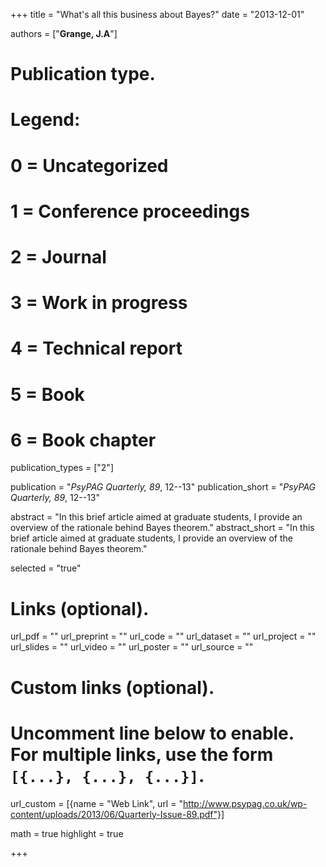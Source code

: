 +++
title = "What's all this business about Bayes?"
date = "2013-12-01"

authors = ["**Grange, J.A**"]

# Publication type.
# Legend:
# 0 = Uncategorized
# 1 = Conference proceedings
# 2 = Journal
# 3 = Work in progress
# 4 = Technical report
# 5 = Book
# 6 = Book chapter
publication_types = ["2"]

publication = "*PsyPAG Quarterly, 89*, 12--13"
publication_short = "*PsyPAG Quarterly, 89*, 12--13"

abstract = "In this brief article aimed at graduate students, I provide an overview of the rationale behind Bayes theorem."
abstract_short = "In this brief article aimed at graduate students, I provide an overview of the rationale behind Bayes theorem."

selected = "true"

# Links (optional).
url_pdf = ""
url_preprint = ""
url_code = ""
url_dataset = ""
url_project = ""
url_slides = ""
url_video = ""
url_poster = ""
url_source = ""

# Custom links (optional).
#   Uncomment line below to enable. For multiple links, use the form `[{...}, {...}, {...}]`.
url_custom = [{name = "Web Link", url = "http://www.psypag.co.uk/wp-content/uploads/2013/06/Quarterly-Issue-89.pdf"}]

math = true
highlight = true

+++